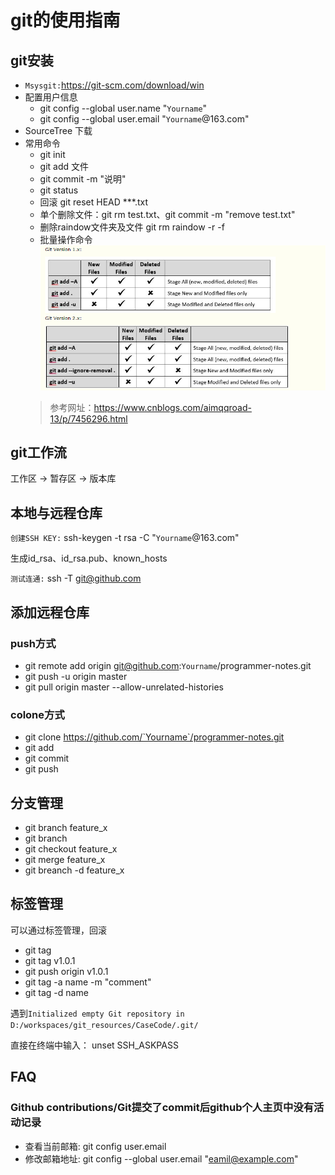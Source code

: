 # git的使用指南
## git安装
- `Msysgit:`https://git-scm.com/download/win
- 配置用户信息
  - git config --global user.name "`Yourname`"
  - git config --global user.email "`Yourname`@163.com"
- SourceTree 下载
- 常用命令
  - git init
  - git add 文件
  - git commit -m "说明"
  - git status
  - 回滚 git reset HEAD ***.txt 
  - 单个删除文件：git rm test.txt、git commit -m "remove test.txt"
  - 删除raindow文件夹及文件 git rm raindow -r -f  
  - 批量操作命令
  ![批量操作命令](git_use/pic_01.png)
  > 参考网址：https://www.cnblogs.com/aimqqroad-13/p/7456296.html
## git工作流
工作区 -> 暂存区 -> 版本库

## 本地与远程仓库
`创建SSH KEY:`
ssh-keygen -t rsa -C "`Yourname`@163.com"

生成id_rsa、id_rsa.pub、known_hosts

`测试连通:`
ssh -T git@github.com

## 添加远程仓库
### push方式
* git remote add origin git@github.com:`Yourname`/programmer-notes.git
* git push -u origin master
* git pull origin master --allow-unrelated-histories

### colone方式
* git clone https://github.com/`Yourname`/programmer-notes.git
* git add
* git commit
* git push


## 分支管理
- git branch feature_x
- git branch 
- git checkout feature_x
- git merge feature_x
- git breanch -d feature_x

## 标签管理

可以通过标签管理，回滚

- git tag 
- git tag v1.0.1
- git push origin v1.0.1
- git tag -a name -m "comment"
- git tag -d name

遇到`Initialized empty Git repository in D:/workspaces/git_resources/CaseCode/.git/`

直接在终端中输入： unset SSH_ASKPASS

## FAQ
### Github contributions/Git提交了commit后github个人主页中没有活动记录
- 查看当前邮箱: git config user.email
- 修改邮箱地址: git config --global user.email "eamil@example.com"
